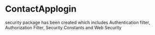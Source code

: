 # ContactApplogin
security package has been created which includes Authentication filter, Authorization Filter, Security Constants and Web Security
